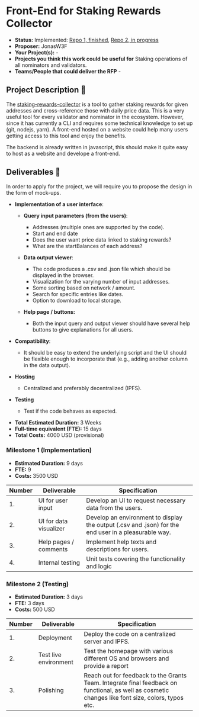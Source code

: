 # Front-End for Staking Rewards Collector

* **Status:** Implemented: [Repo 1, finished](https://github.com/w3f/Open-Grants-Program/blob/master/applications/cryptolab-staking-reward-collector-front-end.md), [Repo 2, in progress](https://github.com/w3f/Open-Grants-Program/blob/master/applications/staking-rewards-collector-front-end.md)
* **Proposer:** JonasW3F
* **Your Project(s):** -
* **Projects you think this work could be useful for** Staking operations of all nominators and validators.
* **Teams/People that could deliver the RFP** -

## Project Description :page_facing_up: 

The [staking-rewards-collector](https://github.com/w3f/staking-rewards-collector) is a tool to gather staking rewards for given addresses and cross-reference those with daily price data. This is a very useful tool for every validator and nominator in the ecosystem. However, since it has currently a CLI and requires some technical knowledge to set up (git, nodejs, yarn). A front-end hosted on a website could help many users getting access to this tool and enjoy the benefits. 

The backend is already written in javascript, this should make it quite easy to host as a website and develope a front-end. 

## Deliverables :nut_and_bolt:

In order to apply for the project, we will require you to propose the design in the form of mock-ups.

- **Implementation of a user interface**:
  - **Query input parameters (from the users)**:
    - Addresses (multiple ones are supported by the code).
    - Start and end date 
    - Does the user want price data linked to staking rewards?
    - What are the startBalances of each address?

  - **Data output viewer**:
    - The code produces a .csv and .json file which should be displayed in the browser.
    - Visualization for the varying number of input addresses.
    - Some sorting based on network / amount.
    - Search for specific entries like dates.
    - Option to download to local storage.
  - **Help page / buttons:**
    - Both the input query and output viewer should have several help buttons to give explanations for all users. 

- **Compatibility**:
  - It should be easy to extend the underlying script and the UI should be flexible enough to incorporate that (e.g., adding another column in the data output).
- **Hosting**
    - Centralized and preferably decentralized (IPFS).
- **Testing**
    - Test if the code behaves as expected.

* **Total Estimated Duration:** 3 Weeks
* **Full-time equivalent (FTE):**  15 days
* **Total Costs:** 4000 USD (provisional)

### Milestone 1 (Implementation)

* **Estimated Duration:** 9 days
* **FTE:**  9
* **Costs:** 3500 USD


| Number | Deliverable | Specification | 
| ------------- | ------------- | ------------- |
| 1. | UI for user input | Develop an UI to request necessary data from the users. |  
| 2.  | UI for data visualizer  | Develop an environment to display the output (.csv and .json) for the end user in a pleasurable way. | 
| 3.  | Help pages / comments  | Implement help texts and descriptions for users. | 
| 4.  | Internal testing  | Unit tests covering the functionality and logic | 


### Milestone 2 (Testing)

* **Estimated Duration:** 3 days
* **FTE:**  3 days
* **Costs:** 500 USD


| Number | Deliverable | Specification | 
| ------------- | ------------- | ------------- |
| 1. | Deployment | Deploy the code on a centralized server and IPFS. |  
| 2. | Test live environment | Test the homepage with various different OS and browsers and provide a report | 
| 3. | Polishing | Reach out for feedback to the Grants Team. Integrate final feedback on functional, as well as cosmetic changes like font size, colors, typos etc. | 



